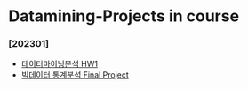 # Datamining-Projects in course

### [202301] 
- [데이터마이닝분석 HW1](https://github.com/eunjin413/Datamining---5-/blob/main/Datamining%20-%20HW1.ipynb)  
- [빅데이터 통계분석 Final Project](https://github.com/eunjin413/Datamining---5-/blob/main/BSA_Final_Project_2114839_%EA%B3%BD%EC%9D%80%EC%A7%84.ipynb)
